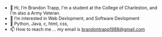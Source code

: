 - 👋 Hi, I’m Brandon Trapp, I'm a student at the College of Charleston, and I'm also a Army Veteran. 
- 👀 I’m interested in Web Devlopment, and Software Devlopment
- 🌱 Python, Java, c, html, css, 
- 📫 How to reach me ... my email is brandontrapp1988@gmail.com

<!---
BrandonTrapp88/BrandonTrapp88 is a ✨ special ✨ repository because its `README.md` (this file) appears on your GitHub profile.
You can click the Preview link to take a look at your changes.
--->
